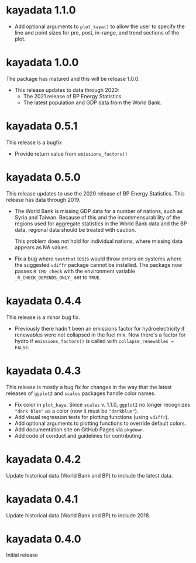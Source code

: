 # kayadata 1.1.0

* Add optional arguments to `plot_kaya()` to allow the user to specify the 
  line and point sizes for pre, post, in-range, and trend sections of the 
  plot.

# kayadata 1.0.0

The package has matured and this will be release 1.0.0.

* This release updates to data through 2020:
  * The 2021 release of BP Energy Statistics
  * The latest population and GDP data from the World Bank.


# kayadata 0.5.1

This release is a bugfix

* Provide return value from `emissions_factors()`

# kayadata 0.5.0

This release updates to use the 2020 release of BP Energy Statistics. This
release has data through 2019.

* The World Bank is missing GDP data for a number of nations, such as Syria and 
  Taiwan. Because of this and the  incommensurability of the regions used for 
  aggregate statistics in the World Bank data and the BP data, regional data 
  should be treated with caution. 

  This problem does not hold for individual nations, where missing data appears 
  as NA values.
* Fix a bug where `testthat` tests would throw errors on systems where the 
  suggested `vdiffr` package cannot be installed.
  The package now passes `R CMD check` with the environment variable
  `_R_CHECK_DEPENDS_ONLY_` set to `TRUE`.
  

# kayadata 0.4.4

This release is a minor bug fix. 

* Previously there hadn't been an emissions 
  factor for hydroelectricity if renewables were not collapsed in the fuel mix.
  Now there's a factor for hydro if `emissions_factors()` is called with 
  `collapse_renewables = FALSE`.

# kayadata 0.4.3 

This release is mostly a bug fix for changes in the way that the latest releases
of `ggplot2` and `scales` packages handle color names.

* Fix color in `plot_kaya`. Since `scales` v. 1.1.0, `ggplot2` no longer 
  recognizes `"dark blue"` as a color (now it must be `"darkblue"`).
* Add visual regression tests for plotting functions (using `vdiffr`).
* Add optional arguments to plotting functions to override default colors.
* Add documentation site on GitHub Pages via `pkgdown`.
* Add code of conduct and guidelines for contributing.

# kayadata 0.4.2

Update historical data (World Bank and BP) to include the latest data.

# kayadata 0.4.1

Update historical data (World Bank and BP) to include 2018.

# kayadata 0.4.0

Initial release
